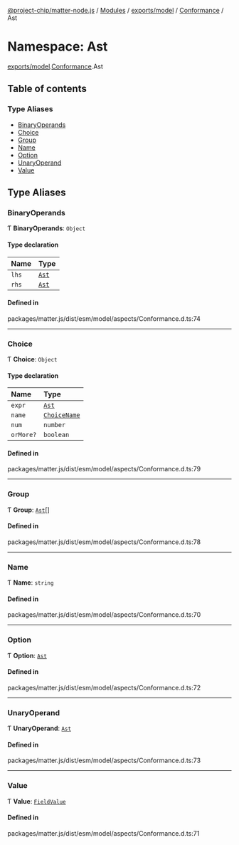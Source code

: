 [@project-chip/matter-node.js](../README.md) / [Modules](../modules.md) / [exports/model](exports_model.md) / [Conformance](exports_model.Conformance.md) / Ast

# Namespace: Ast

[exports/model](exports_model.md).[Conformance](exports_model.Conformance.md).Ast

## Table of contents

### Type Aliases

- [BinaryOperands](exports_model.Conformance.Ast.md#binaryoperands)
- [Choice](exports_model.Conformance.Ast.md#choice)
- [Group](exports_model.Conformance.Ast.md#group)
- [Name](exports_model.Conformance.Ast.md#name)
- [Option](exports_model.Conformance.Ast.md#option)
- [UnaryOperand](exports_model.Conformance.Ast.md#unaryoperand)
- [Value](exports_model.Conformance.Ast.md#value)

## Type Aliases

### BinaryOperands

Ƭ **BinaryOperands**: `Object`

#### Type declaration

| Name | Type |
| :------ | :------ |
| `lhs` | [`Ast`](exports_model.Conformance.md#ast) |
| `rhs` | [`Ast`](exports_model.Conformance.md#ast) |

#### Defined in

packages/matter.js/dist/esm/model/aspects/Conformance.d.ts:74

___

### Choice

Ƭ **Choice**: `Object`

#### Type declaration

| Name | Type |
| :------ | :------ |
| `expr` | [`Ast`](exports_model.Conformance.md#ast) |
| `name` | [`ChoiceName`](exports_model.Conformance.md#choicename) |
| `num` | `number` |
| `orMore?` | `boolean` |

#### Defined in

packages/matter.js/dist/esm/model/aspects/Conformance.d.ts:79

___

### Group

Ƭ **Group**: [`Ast`](exports_model.Conformance.md#ast)[]

#### Defined in

packages/matter.js/dist/esm/model/aspects/Conformance.d.ts:78

___

### Name

Ƭ **Name**: `string`

#### Defined in

packages/matter.js/dist/esm/model/aspects/Conformance.d.ts:70

___

### Option

Ƭ **Option**: [`Ast`](exports_model.Conformance.md#ast)

#### Defined in

packages/matter.js/dist/esm/model/aspects/Conformance.d.ts:72

___

### UnaryOperand

Ƭ **UnaryOperand**: [`Ast`](exports_model.Conformance.md#ast)

#### Defined in

packages/matter.js/dist/esm/model/aspects/Conformance.d.ts:73

___

### Value

Ƭ **Value**: [`FieldValue`](exports_model.md#fieldvalue)

#### Defined in

packages/matter.js/dist/esm/model/aspects/Conformance.d.ts:71
